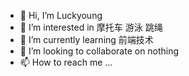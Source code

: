 - 👋 Hi, I’m Luckyoung
- 👀 I’m interested in 摩托车 游泳 跳绳
- 🌱 I’m currently learning 前端技术
- 💞️ I’m looking to collaborate on nothing
- 📫 How to reach me ... 

<!---
0900304132/0900304132 is a ✨ special ✨ repository because its `README.md` (this file) appears on your GitHub profile.
You can click the Preview link to take a look at your changes.
--->
